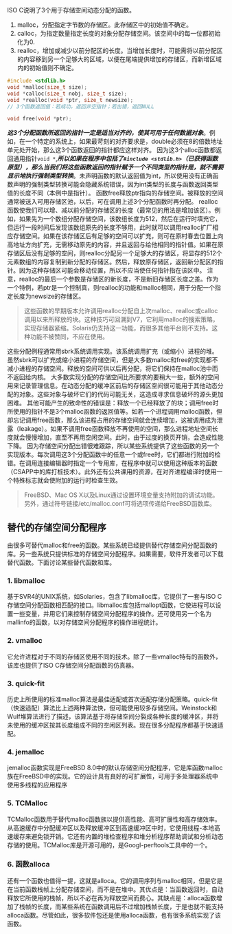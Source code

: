 ISO C说明了3个用于存储空间动态分配的函数。
1. malloc，分配指定字节数的存储区。此存储区中的初始值不确定。
2. calloc，为指定数量指定长度的对象分配存储空间。该空间中的每一位都初始化为0.
3. realloc，增加或减少以前分配区的长度。当增加长度时，可能需将以前分配区的内容移到另一个足够大的区域，以便在尾端提供增加的存储区，而新增区域内的初始值则不确定。
```c
#include <stdlib.h>
void *malloc(size_t size);
void *calloc(size_t nobj, size_t size);
void *realloc(void *ptr, size_t newsize);
// 3个函数返回值：若成功，返回非空指针；若出错，返回NULL

void free(void *ptr);
```
***这3个分配函数所返回的指针一定是适当对齐的，使其可用于任何数据对象***。例如，在一个特定的系统上，如果最苛刻的对齐要求是，double必须在8的倍数地址单元处开始，那么这3个函数返回的指针都应这样对齐。
因为这3个alloc函数都返回通用指针`void *`,***所以如果在程序中包括了`#include <stdlib.h>`（已获得函数原型），那么当我们将这些函数返回的指针赋予一个不同类型的指针是，就不需要显示地执行强制类型转换***。未声明函数的默认返回值为int，所以使用没有正确函数声明的强制类型转换可能会隐藏系统错误，因为int类型的长度与函数返回类型值的长度不同（本例中是指针）。
函数free释放ptr指向的存储空间。被释放的空间通常被送入可用存储区池，以后，可在调用上述3个分配函数时再分配。
realloc函数使我们可以增、减以前分配的存储区的长度（最常见的用法是增加该区）。例如，如果先为一个数组分配存储空间，该数组长度为512，然后在运行时填充它，但运行一段时间后发现该数组原先的长度不够用，此时就可以调用realloc扩厂相应存储空间。如果在该存储区后有足够的空间可以扩充，则可在原村春去位置上向高地址方向扩充，无需移动原先的内容，并且返回与给他相同的指针值。如果在原存储区后没有足够的空间，则realloc分配另一个足够大的存储区，将显存的512个元素数组的内容复制到新分配的存储区。然后，释放原存储区，返回新分配区的指针。因为这种存储区可能会移动位置，所以不应当使任何指针指在该区中。
注意，realloc的最后一个参数是存储区的新长度，不是新旧存储区长度之差。作为一个特例，若ptr是一个控制真，则realloc的功能和malloc相同，用于分配一个指定长度为newsize的存储区。
> 这些函数的早期版本允许调用realloc分配自上次malloc、realloc或calloc调用以来所释放的块。这种技巧可回溯到V7，它利用malloc的搜索策略，实现存储器紧缩。Solaris仍支持这一功能，而很多其他平台则不支持。这种功能不被赞同，不应在使用。

这些分配例程通常用sbrk系统调用实现。该系统调用扩充（或缩小）进程的堆。
虽然sbrk可以扩充或缩小进程的存储空间，但是大多数malloc和free的实现都不减小进程的存储空间。释放的空间可供以后再分配，将它们保持在malloc池中而不返回给内核。
大多数实现分配的存储空间比所要求的要稍大一些，额外的空间用来记录管理信息。在动态分配的缓冲区前后的存储区空间很可能用于其他动态分配的对象。这些对象与破坏它们的代码可能无关，这造成寻求信息破坏的源头更加困难。
其他可能产生的致命性的错误是：释放一个已经释放了的块；调用free时所使用的指针不是3个malloc函数的返回值等。如若一个进程调用malloc函数，但却忘记调用free函数，那么该进程占用的存储空间就会连续增加，这被调用成为泄露（leakage）。如果不调用free函数释放不再使用的空间，那么进程地址空间长度就会慢慢增加，直至不再用空闲空间。此时，由于过度的换页开销，会造成性能下降。
因为存储空间分配出错很难跟踪，所以某些系统提供了这些函数的另一个实现版本。每次调用这3个分配函数中的任意一个或free时，它们都进行附加的检错。在调用连接编辑器时指定一个专用库，在程序中就可以使用这种版本的函数（CSAPP中的库打桩技术）。此外还有公共课用的资源，在对齐进程编译时使用一个特殊标志就会使附加的运行时检查生效。
> FreeBSD、Mac OS X以及Linux通过设置环境变量支持附加的调试功能。另外，通过符号链接/etc/malloc.conf可将选项传递给FreeBSD函数库。

## 替代的存储空间分配程序
由很多可替代malloc和free的函数。某些系统已经提供替代存储空间分配函数的库。另一些系统只提供标准的存储空间分配程序。如果需要，软件开发者可以下载替代函数。下面讨论某些替代函数和库。
### 1. libmalloc
基于SVR4的UNIX系统，如Solaries，包含了libmalloc库，它提供了一套与ISO C存储空间分配函数相匹配的接口。libmalloc库包括mallopt函数，它使进程可以设置一些变量，并用它们来控制存储空间分配程序的操作。还可使用另一个名为mallinfo的函数，以对存储空间分配程序的操作进程统计。
### 2. vmalloc
它允许进程对于不同的存储区使用不同的技术。除了一些vmalloc特有的函数外，该库也提供了ISO C存储空间分配函数的仿真器。
### 3. quick-fit
历史上所使用的标准malloc算法是最佳适配或首次适配存储分配策略。quick-fit（快速适配）算法比上述两种算法快，但可能使用较多存储空间。Weinstock和Wulf堆算法进行了描述，该算法基于将存储空间分裂成各种长度的缓冲区，并将未使用的缓冲区按其长度组成不同的空闲区列表。现在很多分配程序都基于快速适配。
### 4. jemalloc
jemalloc函数实现是FreeBSD 8.0中的默认存储空间分配程序，它是库函数malloc族在FreeBSD中的实现。它的设计具有良好的可扩展性，可用于多处理器系统中使用多线程的应用程序
### 5. TCMalloc
TCMalloc函数用于替代malloc函数族以提供高性能、高可扩展性和高存储效率。从高速缓存中分配缓冲区以及释放缓冲区到高速缓冲区中时，它使用线程-本地高速缓存来避免锁开销。它还有内置的堆检查程序和堆分析程序帮助调试和分析动态存储的使用。TCMalloc库是开源可用的，是Googl-perftools工具中的一个。
### 6. 函数alloca
还有一个函数也值得一提，这就是alloca。它的调用序列与malloc相同，但是它是在当前函数栈帧上分配存储空间，而不是在堆中。其优点是：当函数返回时，自动释放它所使用的栈帧，所以不必在再为释放空间而费心。其缺点是：alloca函数增加了栈帧的长度，而某些系统在函数调用后不过增加栈帧长度，于是也就不能支持alloca函数。尽管如此，很多软件包还是使用alloca函数，也有很多系统实现了该函数。